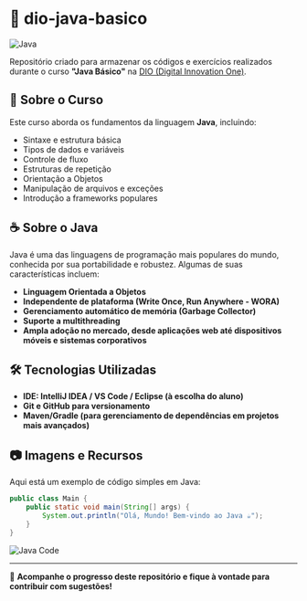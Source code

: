 # 🚀 dio-java-basico

![Java](https://upload.wikimedia.org/wikipedia/pt/3/30/Java_programming_language_logo.svg)

Repositório criado para armazenar os códigos e exercícios realizados durante o curso **"Java Básico"** na [DIO (Digital Innovation One)](https://www.dio.me/).

## 📌 Sobre o Curso
Este curso aborda os fundamentos da linguagem **Java**, incluindo:
- Sintaxe e estrutura básica
- Tipos de dados e variáveis
- Controle de fluxo
- Estruturas de repetição
- Orientação a Objetos
- Manipulação de arquivos e exceções
- Introdução a frameworks populares

## ☕ Sobre o Java
Java é uma das linguagens de programação mais populares do mundo, conhecida por sua portabilidade e robustez. Algumas de suas características incluem:
- **Linguagem Orientada a Objetos**
- **Independente de plataforma (Write Once, Run Anywhere - WORA)**
- **Gerenciamento automático de memória (Garbage Collector)**
- **Suporte a multithreading**
- **Ampla adoção no mercado, desde aplicações web até dispositivos móveis e sistemas corporativos**

## 🛠 Tecnologias Utilizadas
- **IDE: IntelliJ IDEA / VS Code / Eclipse (à escolha do aluno)**
- **Git e GitHub para versionamento**
- **Maven/Gradle (para gerenciamento de dependências em projetos mais avançados)**


## 📷 Imagens e Recursos
Aqui está um exemplo de código simples em Java:
```java
public class Main {
    public static void main(String[] args) {
        System.out.println("Olá, Mundo! Bem-vindo ao Java ☕");
    }
}
```
![Java Code](https://www.jrebel.com/sites/default/files/image/2020-05/image-blog-reasons-to-learn-java.png)

---
📢 **Acompanhe o progresso deste repositório e fique à vontade para contribuir com sugestões!**

